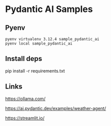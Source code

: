 # Pydantic AI Samples

## Pyenv
                             
```
pyenv virtualenv 3.12.4 sample_pydantic_ai
pyenv local sample_pydantic_ai
```

## Install deps

pip install -r requirements.txt

## Links

https://ollama.com/

https://ai.pydantic.dev/examples/weather-agent/

https://streamlit.io/

